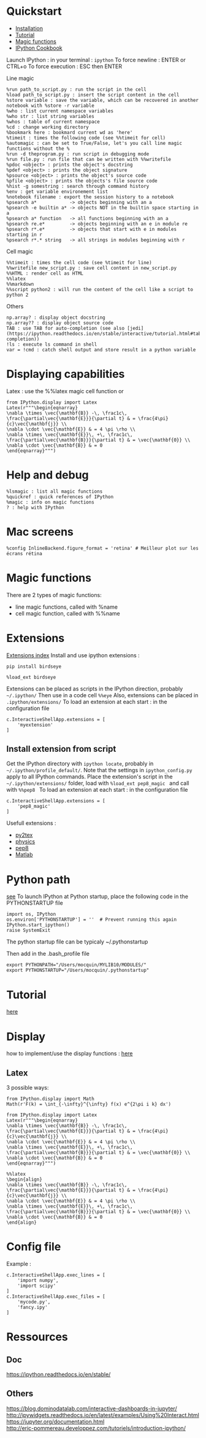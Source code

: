 

# Quickstart 
 - [Installation](https://ipython.readthedocs.io/en/stable/install/index.html)
 - [Tutorial](https://ipython.readthedocs.io/en/stable/interactive/index.html)
 - [Magic functions](https://ipython.readthedocs.io/en/stable/interactive/magics.html)
 - [IPython Cookbook](https://github.com/ipython/ipython/wiki?path=Cookbook)

Launch IPython : in your terminal : 
```ipython```
To force newline : ENTER or CTRL+o
To force execution : ESC then ENTER

Line magic
```
%run path_to_script.py : run the script in the cell
%load path_to_script.py : insert the script content in the cell
%store variable : save the variable, which can be recovered in another notebook with %store -r variable
%who : list current namespace variables
%who str : list string variables
%whos : table of current namespace
%cd : change working directory
%bookmark here : bookmard current wd as 'here'
%timeit : times the following code (see %%timeit for cell)
%automagic : can be set to True/False, let's you call line magic functions without the % 
%run -d theprogram.py : run script in debugging mode
%run file.py : run file that can be written with %%writefile
%pdoc <object> : prints the object's docstring
%pdef <object> : prints the object signature
%psource <object> : prints the object's source code
%pfile <object> : prints the objects's file source code
%hist -g somestring : search through command history
%env : get variable environement list
%notebook filename : export the session history to a notebook
%psearch a*            -> objects beginning with an a
%psearch -e builtin a* -> objects NOT in the builtin space starting in a
%psearch a* function   -> all functions beginning with an a
%psearch re.e*         -> objects beginning with an e in module re
%psearch r*.e*         -> objects that start with e in modules starting in r
%psearch r*.* string   -> all strings in modules beginning with r
```

Cell magic 
```
%%timeit : times the cell code (see %timeit for line)
%%writefile new_script.py : save cell content in new_script.py
%%HTML : render cell as HTML
%%latex
%%markdown
%%script python2 : will run the content of the cell like a script to python 2
```
Others
```
np.array? : display object docstring
np.array?? : display object source code
TAB : use TAB for auto-completion (see also [jedi](https://ipython.readthedocs.io/en/stable/interactive/tutorial.html#tab-completion))
!ls : execute ls command in shell
var = !cmd : catch shell output and store result in a python variable
```

# Displaying capabilities


Latex : use the %%latex magic cell function or 
```
from IPython.display import Latex
Latex(r"""\begin{eqnarray}
\nabla \times \vec{\mathbf{B}} -\, \frac1c\, \frac{\partial\vec{\mathbf{E}}}{\partial t} & = \frac{4\pi}{c}\vec{\mathbf{j}} \\
\nabla \cdot \vec{\mathbf{E}} & = 4 \pi \rho \\
\nabla \times \vec{\mathbf{E}}\, +\, \frac1c\, \frac{\partial\vec{\mathbf{B}}}{\partial t} & = \vec{\mathbf{0}} \\
\nabla \cdot \vec{\mathbf{B}} & = 0 
\end{eqnarray}""")
```

# Help and debug
```
%lsmagic : list all magic functions
%quickref : quick references of IPython
%magic : info on magic functions
? : help with IPython
```

# Mac screens
```
%config InlineBackend.figure_format = 'retina' # Meilleur plot sur les écrans rétina
```

# Magic functions
There are 2 types of magic functions: 
 - line magic functions, called with %name
 - cell magic function, called with %%name

# Extensions
[Extensions index](https://github.com/ipython/ipython/wiki/Extensions-Index)
Install and use ipython extensions : 
```
pip install birdseye
```
```
%load_ext birdseye
```
Extensions can be placed as scripts in the IPython direction, probably `~/.ipython/`
Then use in a code cell `%%eye`
Also, extensions can be placed in `.ipython/extensions/`
To load an extension at each start : in the configuration file
```
c.InteractiveShellApp.extensions = [
    'myextension'
]
```
## Install extension from script
Get the IPython directory with `ipython locate`, probably in `~/.ipython/profile_default/`. 
Note that the settings in `ipython_config.py` apply to all IPython commands.
Place the extension's script in the `~/.ipython/extensions/` folder, load with `%load_ext pep8_magic ` and call with `%%pep8 `
To load an extension at each start : in the configuration file
```
c.InteractiveShellApp.extensions = [
    'pep8_magic'
]
```

Usefull extensions : 
 - [py2tex](https://github.com/BekeJ/py2tex)
 - [physics](https://github.com/birkenfeld/ipython-physics)
 - [pep8](https://github.com/SiggyF/notebooks)
 - [Matlab](https://github.com/arokem/python-matlab-bridge)
 
# Python path
[see](https://ipython.readthedocs.io/en/stable/interactive/reference.html#ipython-as-your-default-python-environment)
To launch IPython at Python startup, 
place the following code in the PYTHONSTARTUP file 
```
import os, IPython
os.environ['PYTHONSTARTUP'] = ''  # Prevent running this again
IPython.start_ipython()
raise SystemExit
```
The python startup file can be typicaly ~/.pythonstartup

Then add in the .bash_profile file
```
export PYTHONPATH="/Users/mocquin/MYLIB10/MODULES/"
export PYTHONSTARTUP="/Users/mocquin/.pythonstartup"
```


# Tutorial
[here](https://nbviewer.jupyter.org/github/ipython/ipython/blob/master/examples/IPython%20Kernel/Index.ipynb)

# Display
how to implement/use the display functions : [here](https://nbviewer.jupyter.org/github/ipython/ipython/blob/master/examples/IPython%20Kernel/Custom%20Display%20Logic.ipynb)

## Latex
3 possible ways:
```
from IPython.display import Math
Math(r'F(k) = \int_{-\infty}^{\infty} f(x) e^{2\pi i k} dx')
```
```
from IPython.display import Latex
Latex(r"""\begin{eqnarray}
\nabla \times \vec{\mathbf{B}} -\, \frac1c\, \frac{\partial\vec{\mathbf{E}}}{\partial t} & = \frac{4\pi}{c}\vec{\mathbf{j}} \\
\nabla \cdot \vec{\mathbf{E}} & = 4 \pi \rho \\
\nabla \times \vec{\mathbf{E}}\, +\, \frac1c\, \frac{\partial\vec{\mathbf{B}}}{\partial t} & = \vec{\mathbf{0}} \\
\nabla \cdot \vec{\mathbf{B}} & = 0 
\end{eqnarray}""")
```
```
%%latex
\begin{align}
\nabla \times \vec{\mathbf{B}} -\, \frac1c\, \frac{\partial\vec{\mathbf{E}}}{\partial t} & = \frac{4\pi}{c}\vec{\mathbf{j}} \\
\nabla \cdot \vec{\mathbf{E}} & = 4 \pi \rho \\
\nabla \times \vec{\mathbf{E}}\, +\, \frac1c\, \frac{\partial\vec{\mathbf{B}}}{\partial t} & = \vec{\mathbf{0}} \\
\nabla \cdot \vec{\mathbf{B}} & = 0
\end{align}
```


# Config file
Example :
```
c.InteractiveShellApp.exec_lines = [
    'import numpy',
    'import scipy'
]
c.InteractiveShellApp.exec_files = [
    'mycode.py',
    'fancy.ipy'
]
```

# Ressources
## Doc 
https://ipython.readthedocs.io/en/stable/
## Others
https://blog.dominodatalab.com/interactive-dashboards-in-jupyter/  
http://ipywidgets.readthedocs.io/en/latest/examples/Using%20Interact.html  
https://jupyter.org/documentation.html  
http://eric-pommereau.developpez.com/tutoriels/introduction-ipython/